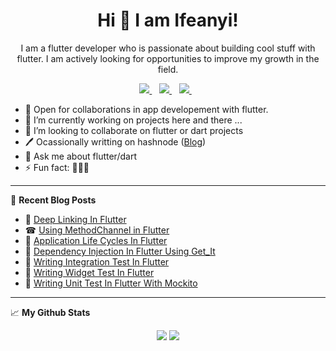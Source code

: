 <H1 align='center'>Hi 👋 I am Ifeanyi!</H1>
<p align='center'>I am a flutter developer who is passionate about building cool stuff with flutter. I am actively looking for opportunities to improve my growth in the field.</p>

<p align='center'>
<a href="https://twitter.com/onuoha_ifeanyi">
  <img src="https://img.shields.io/badge/twitter-%231DA1F2.svg?&style=for-the-badge&logo=twitter&logoColor=white" />
</a>&nbsp;&nbsp;
<a href="mailto:onuifeanyi95@gmail.com">
  <img src="https://img.shields.io/badge/email-%23D14836.svg?&style=for-the-badge&logo=gmail&logoColor=white" />
</a>&nbsp;&nbsp;
<a href="https://www.linkedin.com/in/ifeanyi-onuoha-8402021b1/">
  <img src="https://img.shields.io/badge/linkedin-%230077B5.svg?&style=for-the-badge&logo=linkedin&logoColor=white" />
</a>&nbsp;&nbsp;
<!-- <img src="https://gpvc.arturio.dev/o-ifeanyi" /> -->
</p>

- 🤝 Open for collaborations in app developement with flutter.
- 🔭 I’m currently working on projects here and there ...
- 👯 I’m looking to collaborate on flutter or dart projects
- 🖊 Ocassionally writting on hashnode (<a href="https://o-ifeanyi.hashnode.dev/">Blog</a>)
- 💬 Ask me about flutter/dart
- ⚡ Fun fact: 🤷🏽‍♂️

---
📖 <b>Recent Blog Posts</b>

- 🔗 <a href="https://o-ifeanyi.hashnode.dev/deep-linking-in-flutter-part-1">Deep Linking In Flutter</a>
- ☎ <a href="https://o-ifeanyi.hashnode.dev/using-methodchannel-in-flutter">Using MethodChannel in Flutter</a>
- 🔄 <a href="https://o-ifeanyi.hashnode.dev/application-life-cycles-in-flutter">Application Life Cycles In Flutter</a> 
- 💉 <a href="https://o-ifeanyi.hashnode.dev/dependency-injection-in-flutter-using-getit">Dependency Injection In Flutter Using Get_It</a>  
- 🧫 <a href="https://o-ifeanyi.hashnode.dev/writing-integration-test-in-flutter">Writing Integration Test In Flutter</a>  
- 🔬 <a href="https://o-ifeanyi.hashnode.dev/writing-widget-test-in-flutter">Writing Widget Test In Flutter</a>  
- 🧪 <a href="https://o-ifeanyi.hashnode.dev/writing-unit-test-in-flutter-with-mockito">Writing Unit Test In Flutter With Mockito</a>

---

📈 <b>My Github Stats</b>

<p align = "center">
  <img src = "https://github-readme-stats.vercel.app/api?username=o-ifeanyi&show_icons=true&theme=tokyonight&line_height=40">
  <img src = "https://github-readme-stats.vercel.app/api/top-langs/?username=o-ifeanyi&hide=css,java,html&theme=tokyonight">
</p>
